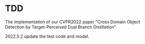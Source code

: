 # TDD

The implementation of our CVPR2022 paper "Cross Domain Object Detection by Target-Perceived Dual Branch Distillation"

2022.5.2
update the test code and model.